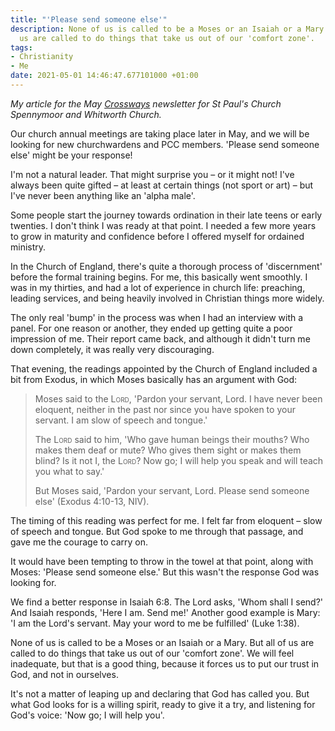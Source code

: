 ```yaml
---
title: "'Please send someone else'"
description: None of us is called to be a Moses or an Isaiah or a Mary. But all of
  us are called to do things that take us out of our 'comfort zone'.
tags:
- Christianity
- Me
date: 2021-05-01 14:46:47.677101000 +01:00
---
```

_My article for the May [Crossways](https://www.stpaulsspennymoor.co.uk/crossways/) newsletter for St Paul's Church Spennymoor and Whitworth Church._

Our church annual meetings are taking place later in May, and we will be looking for new churchwardens and PCC members. 'Please send someone else' might be your response!

I'm not a natural leader. That might surprise you &ndash; or it might not! I've always been quite gifted &ndash; at least at certain things (not sport or art) &ndash; but I've never been anything like an 'alpha male'.

Some people start the journey towards ordination in their late teens or early twenties. I don't think I was ready at that point. I needed a few more years to grow in maturity and confidence before I offered myself for ordained ministry.

In the Church of England, there's quite a thorough process of 'discernment' before the formal training begins. For me, this basically went smoothly. I was in my thirties, and had a lot of experience in church life: preaching, leading services, and being heavily involved in Christian things more widely.

The only real 'bump' in the process was when I had an interview with a panel. For one reason or another, they ended up getting quite a poor impression of me. Their report came back, and although it didn't turn me down completely, it was really very discouraging.

That evening, the readings appointed by the Church of England included a bit from Exodus, in which Moses basically has an argument with God:

> Moses said to the L<span style="font-variant:small-caps">ord</span>, 'Pardon your servant, Lord. I have never been eloquent, neither in the past nor since you have spoken to your servant. I am slow of speech and tongue.'
>
> The L<span style="font-variant:small-caps">ord</span> said to him, 'Who gave human beings their mouths? Who makes them deaf or mute? Who gives them sight or makes them blind? Is it not I, the L<span style="font-variant:small-caps">ord</span>? Now go; I will help you speak and will teach you what to say.'
>
> But Moses said, 'Pardon your servant, Lord. Please send someone else' (Exodus 4:10-13, NIV).

The timing of this reading was perfect for me. I felt far from eloquent &ndash; slow of speech and tongue. But God spoke to me through that passage, and gave me the courage to carry on.

It would have been tempting to throw in the towel at that point, along with Moses: 'Please send someone else.' But this wasn't the response God was looking for.

We find a better response in Isaiah 6:8. The Lord asks, 'Whom shall I send?' And Isaiah responds, 'Here I am. Send me!' Another good example is Mary: 'I am the Lord's servant. May your word to me be fulfilled' (Luke 1:38).

None of us is called to be a Moses or an Isaiah or a Mary. But all of us are called to do things that take us out of our 'comfort zone'. We will feel inadequate, but that is a good thing, because it forces us to put our trust in God, and not in ourselves.

It's not a matter of leaping up and declaring that God has called you. But what God looks for is a willing spirit, ready to give it a try, and listening for God's voice: 'Now go; I will help you'.
